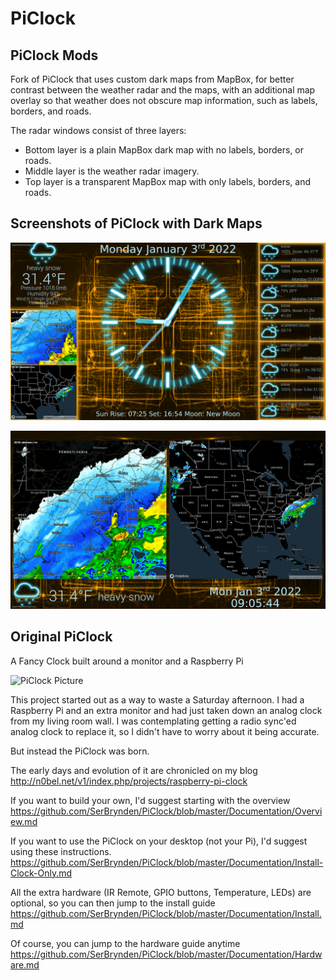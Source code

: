 # PiClock
## PiClock Mods
Fork of PiClock that uses custom dark maps from MapBox, for better contrast 
between the weather radar and the maps, with an additional map overlay so that 
weather does not obscure map information, such as labels, borders, and roads.

The radar windows consist of three layers:
 - Bottom layer is a plain MapBox dark map with no labels, borders, or roads.
 - Middle layer is the weather radar imagery.
 - Top layer is a transparent MapBox map with only labels, borders, and roads.

## Screenshots of PiClock with Dark Maps
![PiClock with dark maps screen 1](https://raw.githubusercontent.com/SerBrynden/PiClock/master/Pictures/piclock_dark_maps_screen1.png)

![PiClock with dark maps screen 2](https://raw.githubusercontent.com/SerBrynden/PiClock/master/Pictures/piclock_dark_maps_screen2.png)

## Original PiClock
A Fancy Clock built around a monitor and a Raspberry Pi

![PiClock Picture](https://raw.githubusercontent.com/SerBrynden/PiClock/master/Pictures/20150307_222711.jpg)

This project started out as a way to waste a Saturday afternoon.
I had a Raspberry Pi and an extra monitor and had just taken down an analog clock from my living room wall.
I was contemplating getting a radio sync'ed analog clock to replace it, so I didn't have to worry about
it being accurate.

But instead the PiClock was born.

The early days and evolution of it are chronicled on my blog http://n0bel.net/v1/index.php/projects/raspberry-pi-clock

If you want to build your own, I'd suggest starting with the overview
https://github.com/SerBrynden/PiClock/blob/master/Documentation/Overview.md

If you want to use the PiClock on your desktop (not your Pi), I'd suggest using these instructions.
https://github.com/SerBrynden/PiClock/blob/master/Documentation/Install-Clock-Only.md

All the extra hardware (IR Remote, GPIO buttons, Temperature, LEDs) are optional, so you can then jump to the install guide
https://github.com/SerBrynden/PiClock/blob/master/Documentation/Install.md

Of course, you can jump to the hardware guide anytime https://github.com/SerBrynden/PiClock/blob/master/Documentation/Hardware.md